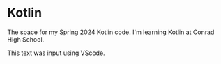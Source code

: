 # Kotlin
The space for my Spring 2024 Kotlin code.
I'm learning Kotlin at Conrad High School.

This text was input using VScode.
